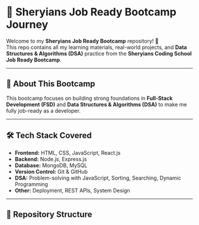 # 🚀 Sheryians Job Ready Bootcamp Journey

Welcome to my **Sheryians Job Ready Bootcamp** repository! 🎯  
This repo contains all my learning materials, real-world projects, and **Data Structures & Algorithms (DSA)** practice from the **Sheryians Coding School Job Ready Bootcamp**.

---

## 📌 About This Bootcamp

This bootcamp focuses on building strong foundations in **Full-Stack Development (FSD)** and **Data Structures & Algorithms (DSA)** to make me fully job-ready as a developer.

---

## 🛠 Tech Stack Covered

- **Frontend:** HTML, CSS, JavaScript, React.js  
- **Backend:** Node.js, Express.js  
- **Database:** MongoDB, MySQL  
- **Version Control:** Git & GitHub  
- **DSA:** Problem-solving with JavaScript, Sorting, Searching, Dynamic Programming  
- **Other:** Deployment, REST APIs, System Design

---

## 📁 Repository Structure

